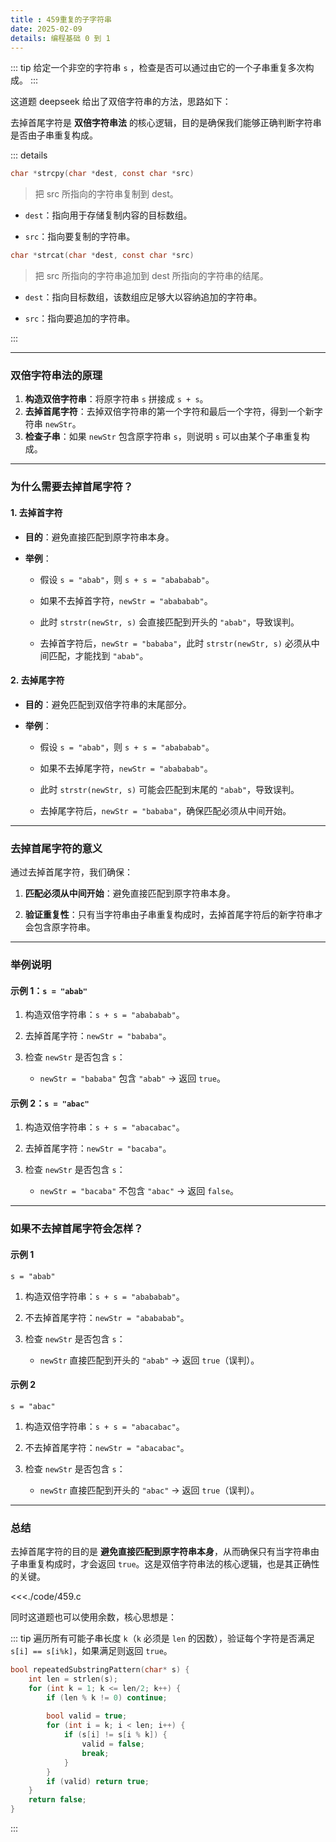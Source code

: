 ```yaml
---
title : 459重复的子字符串
date: 2025-02-09
details: 编程基础 0 到 1
---
```


::: tip
给定一个非空的字符串 `s` ，检查是否可以通过由它的一个子串重复多次构成。
:::

这道题 deepseek 给出了双倍字符串的方法，思路如下：

去掉首尾字符是 **双倍字符串法** 的核心逻辑，目的是确保我们能够正确判断字符串是否由子串重复构成。

::: details

```c
char *strcpy(char *dest, const char *src)
```

> 把 src 所指向的字符串复制到 dest。

- `dest`：指向用于存储复制内容的目标数组。

- `src`：指向要复制的字符串。

```c
char *strcat(char *dest, const char *src)
```

> 把 src 所指向的字符串追加到 dest 所指向的字符串的结尾。

- `dest`：指向目标数组，该数组应足够大以容纳追加的字符串。

- `src`：指向要追加的字符串。

:::

---

### 双倍字符串法的原理

1. **构造双倍字符串**：将原字符串 `s` 拼接成 `s + s`。
2. **去掉首尾字符**：去掉双倍字符串的第一个字符和最后一个字符，得到一个新字符串 `newStr`。
3. **检查子串**：如果 `newStr` 包含原字符串 `s`，则说明 `s` 可以由某个子串重复构成。

---

### 为什么需要去掉首尾字符？

#### 1. **去掉首字符**

- **目的**：避免直接匹配到原字符串本身。

- **举例**：
  
  - 假设 `s = "abab"`，则 `s + s = "abababab"`。
  
  - 如果不去掉首字符，`newStr = "abababab"`。
  
  - 此时 `strstr(newStr, s)` 会直接匹配到开头的 `"abab"`，导致误判。
  
  - 去掉首字符后，`newStr = "bababa"`，此时 `strstr(newStr, s)` 必须从中间匹配，才能找到 `"abab"`。

#### 2. **去掉尾字符**

- **目的**：避免匹配到双倍字符串的末尾部分。

- **举例**：
  
  - 假设 `s = "abab"`，则 `s + s = "abababab"`。
  
  - 如果不去掉尾字符，`newStr = "abababab"`。
  
  - 此时 `strstr(newStr, s)` 可能会匹配到末尾的 `"abab"`，导致误判。
  
  - 去掉尾字符后，`newStr = "bababa"`，确保匹配必须从中间开始。

---

### 去掉首尾字符的意义

通过去掉首尾字符，我们确保：

1. **匹配必须从中间开始**：避免直接匹配到原字符串本身。

2. **验证重复性**：只有当字符串由子串重复构成时，去掉首尾字符后的新字符串才会包含原字符串。

---

### 举例说明

#### 示例 1：`s = "abab"`

1. 构造双倍字符串：`s + s = "abababab"`。

2. 去掉首尾字符：`newStr = "bababa"`。

3. 检查 `newStr` 是否包含 `s`：

   - `newStr = "bababa"` 包含 `"abab"` → 返回 `true`。

#### 示例 2：`s = "abac"`

1. 构造双倍字符串：`s + s = "abacabac"`。

2. 去掉首尾字符：`newStr = "bacaba"`。

3. 检查 `newStr` 是否包含 `s`：

   - `newStr = "bacaba"` 不包含 `"abac"` → 返回 `false`。

---

### 如果不去掉首尾字符会怎样？

#### 示例 1

`s = "abab"`

1. 构造双倍字符串：`s + s = "abababab"`。

2. 不去掉首尾字符：`newStr = "abababab"`。

3. 检查 `newStr` 是否包含 `s`：

   - `newStr` 直接匹配到开头的 `"abab"` → 返回 `true`（误判）。

#### 示例 2

`s = "abac"`

1. 构造双倍字符串：`s + s = "abacabac"`。

2. 不去掉首尾字符：`newStr = "abacabac"`。

3. 检查 `newStr` 是否包含 `s`：

   - `newStr` 直接匹配到开头的 `"abac"` → 返回 `true`（误判）。

---

### 总结

去掉首尾字符的目的是 **避免直接匹配到原字符串本身**，从而确保只有当字符串由子串重复构成时，才会返回 `true`。这是双倍字符串法的核心逻辑，也是其正确性的关键。

<<<./code/459.c

同时这道题也可以使用余数，核心思想是：

::: tip
遍历所有可能子串长度 `k`（`k` 必须是 `len` 的因数），验证每个字符是否满足 `s[i] == s[i%k]`，如果满足则返回 `true`。

``` c
bool repeatedSubstringPattern(char* s) {
    int len = strlen(s);
    for (int k = 1; k <= len/2; k++) {
        if (len % k != 0) continue;
        
        bool valid = true;
        for (int i = k; i < len; i++) {
            if (s[i] != s[i % k]) {
                valid = false;
                break;
            }
        }
        if (valid) return true;
    }
    return false;
}
```

:::
